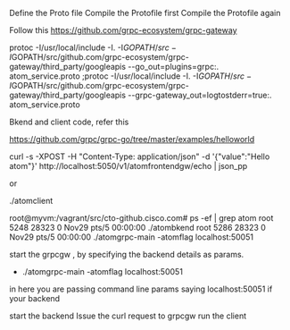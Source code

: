 Define the Proto file
Compile the Protofile first
Compile the Protofile again


Follow this https://github.com/grpc-ecosystem/grpc-gateway

protoc -I/usr/local/include -I. -I$GOPATH/src -I$GOPATH/src/github.com/grpc-ecosystem/grpc-gateway/third_party/googleapis --go_out=plugins=grpc:. atom_service.proto ;protoc -I/usr/local/include -I. -I$GOPATH/src -I$GOPATH/src/github.com/grpc-ecosystem/grpc-gateway/third_party/googleapis --grpc-gateway_out=logtostderr=true:. atom_service.proto

Bkend and client code, refer this

https://github.com/grpc/grpc-go/tree/master/examples/helloworld

curl -s -XPOST -H "Content-Type: application/json" -d '{"value":"Hello atom"}' http://localhost:5050/v1/atomfrontendgw/echo | json_pp

or 

./atomclient

root@myvm:/vagrant/src/cto-github.cisco.com# ps -ef | grep atom
root      5248 28323  0 Nov29 pts/5    00:00:00 ./atombkend
root      5286 28323  0 Nov29 pts/5    00:00:00 ./atomgrpc-main -atomflag localhost:50051


start the grpcgw , by specifying the backend details as params.
- ./atomgrpc-main -atomflag localhost:50051

in here you are passing command line params saying localhost:50051 if your backend

start the backend
Issue the curl request to grpcgw
run the client 

